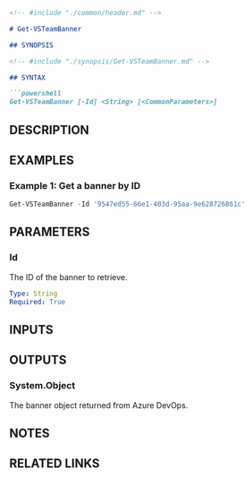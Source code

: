 ```markdown
<!-- #include "./common/header.md" -->

# Get-VSTeamBanner

## SYNOPSIS

<!-- #include "./synopsis/Get-VSTeamBanner.md" -->

## SYNTAX

```powershell
Get-VSTeamBanner [-Id] <String> [<CommonParameters>]
```

## DESCRIPTION

<!-- #include "./description/Get-VSTeamBanner.md" -->

## EXAMPLES

### Example 1: Get a banner by ID

```powershell
Get-VSTeamBanner -Id '9547ed55-66e1-403d-95aa-9e628726861c'
```

## PARAMETERS

### Id

The ID of the banner to retrieve.

```yaml
Type: String
Required: True
```

## INPUTS

## OUTPUTS

### System.Object

The banner object returned from Azure DevOps.

## NOTES

<!-- #include "./common/prerequisites.md" -->

## RELATED LINKS